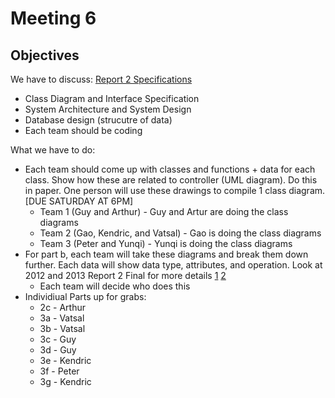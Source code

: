 # Meeting 6

## Objectives
We have to discuss:
[Report 2 Specifications](http://www.ece.rutgers.edu/~marsic/Teaching/SE/report2.html)
* Class Diagram and Interface Specification
* System Architecture and System Design
* Database design (strucutre of data)
* Each team should be coding 

What we have to do:  

* Each team should come up with classes and functions + data for each class. Show how these are related to controller (UML diagram). Do this in paper. One person will use these drawings to compile 1 class diagram. [DUE SATURDAY AT 6PM]
	* Team 1 (Guy and Arthur) - Guy and Artur are doing the class diagrams
	* Team 2 (Gao, Kendric, and Vatsal) - Gao is doing the class diagrams
	* Team 3 (Peter and Yunqi) - Yunqi is doing the class diagrams
* For part b, each team will take these diagrams and break them down further. Each data will show data type, attributes, and operation. Look at 2012 and 2013 Report 2 Final for more details [1](http://www.ece.rutgers.edu/~marsic/books/SE/projects/ParkingLot/2013-g5-ProjectFiles.zip) [2](http://www.ece.rutgers.edu/~marsic/books/SE/projects/ParkingLot/2012-g3-ProjectFiles.zip)
	* Each team will decide who does this
* Individiual Parts up for grabs:
    * 2c - Arthur
    * 3a - Vatsal
    * 3b - Vatsal
    * 3c - Guy
    * 3d - Guy
    * 3e - Kendric
    * 3f - Peter
    * 3g - Kendric
		


